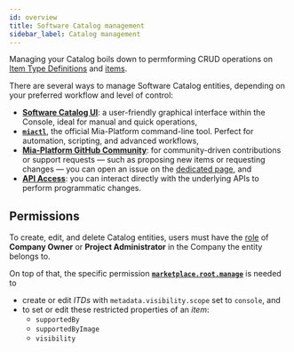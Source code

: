 ```yaml
---
id: overview
title: Software Catalog management
sidebar_label: Catalog management
---
```


Managing your Catalog boils down to permforming CRUD operations on [Item Type Definitions](/products/software-catalog/basic-concepts/10_items-types.md) and [items](/products/software-catalog/basic-concepts/05_items-data-structure.md).

There are several ways to manage Software Catalog entities, depending on your preferred workflow and level of control:

- [**Software Catalog UI**](/products/software-catalog/items-management/ui.md): a user-friendly graphical interface within the Console, ideal for manual and quick operations,
- [**`miactl`**](/products/software-catalog/items-management/miactl.md), the official Mia-Platform command-line tool. Perfect for automation, scripting, and advanced workflows,
- [**Mia-Platform GitHub Community**](https://github.com/mia-platform/community): for community-driven contributions or support requests — such as proposing new items or requesting changes — you can open an issue on the [dedicated page](https://github.com/mia-platform/community), and
- [**API Access**](/products/software-catalog/items-management/api.md): you can interact directly with the underlying APIs to perform programmatic changes.

## Permissions

To create, edit, and delete Catalog entities, users must have the [role](/products/console/identity-and-access-management/console-levels-and-permission-management.md#identity-capabilities-inside-console) of **Company Owner** or **Project Administrator** in the Company the entity belongs to.

On top of that, the specific permission [**`marketplace.root.manage`**](/products/console/identity-and-access-management/console-levels-and-permission-management.md#console-root-level-permissions) is needed to

- create or edit *ITDs* with `metadata.visibility.scope` set to `console`, and
- to set or edit these restricted properties of an *item*:
  - `supportedBy`
  - `supportedByImage`
  - `visibility`
